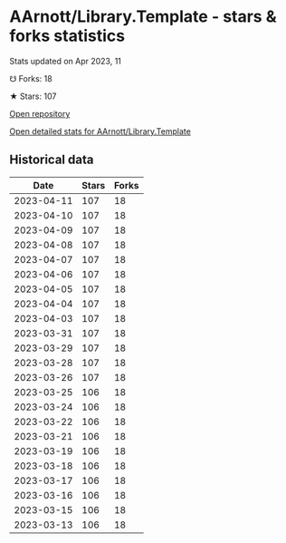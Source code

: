 # AArnott/Library.Template - stars & forks statistics

Stats updated on Apr 2023, 11

☋ Forks: 18

★ Stars: 107

[Open repository](https://github.com/AArnott/Library.Template)

[Open detailed stats for AArnott/Library.Template](https://reviewgithub.com/rep/AArnott/Library.Template)

## Historical data
| Date | Stars | Forks |
|------|-------|-------|
| 2023-04-11 | 107 | 18 | 
| 2023-04-10 | 107 | 18 | 
| 2023-04-09 | 107 | 18 | 
| 2023-04-08 | 107 | 18 | 
| 2023-04-07 | 107 | 18 | 
| 2023-04-06 | 107 | 18 | 
| 2023-04-05 | 107 | 18 | 
| 2023-04-04 | 107 | 18 | 
| 2023-04-03 | 107 | 18 | 
| 2023-03-31 | 107 | 18 | 
| 2023-03-29 | 107 | 18 | 
| 2023-03-28 | 107 | 18 | 
| 2023-03-26 | 107 | 18 | 
| 2023-03-25 | 106 | 18 | 
| 2023-03-24 | 106 | 18 | 
| 2023-03-22 | 106 | 18 | 
| 2023-03-21 | 106 | 18 | 
| 2023-03-19 | 106 | 18 | 
| 2023-03-18 | 106 | 18 | 
| 2023-03-17 | 106 | 18 | 
| 2023-03-16 | 106 | 18 | 
| 2023-03-15 | 106 | 18 | 
| 2023-03-13 | 106 | 18 | 

